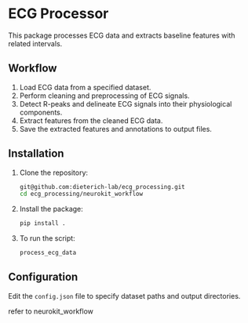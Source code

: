 # ECG Processor

This package processes ECG data and extracts baseline features with related intervals.

## Workflow

1. Load ECG data from a specified dataset.
2. Perform cleaning and preprocessing of ECG signals.
3. Detect R-peaks and delineate ECG signals into their physiological components.
4. Extract features from the cleaned ECG data.
5. Save the extracted features and annotations to output files.

## Installation

1. Clone the repository:
   ```bash
   git@github.com:dieterich-lab/ecg_processing.git
   cd ecg_processing/neurokit_workflow

2. Install the package:
   ```bash
   pip install .

3. To run the script:
   ```bash
   process_ecg_data

## Configuration

Edit the `config.json` file to specify dataset paths and output directories.

refer to neurokit_workflow

   
